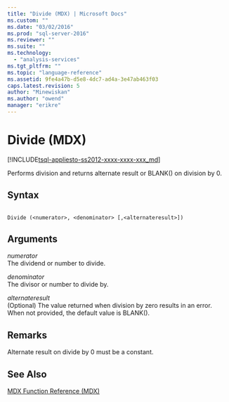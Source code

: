 ```yaml
---
title: "Divide (MDX) | Microsoft Docs"
ms.custom: ""
ms.date: "03/02/2016"
ms.prod: "sql-server-2016"
ms.reviewer: ""
ms.suite: ""
ms.technology: 
  - "analysis-services"
ms.tgt_pltfrm: ""
ms.topic: "language-reference"
ms.assetid: 9fe4a47b-d5e8-4dc7-ad4a-3e47ab463f03
caps.latest.revision: 5
author: "Minewiskan"
ms.author: "owend"
manager: "erikre"
---
```

# Divide (MDX)
[!INCLUDE[tsql-appliesto-ss2012-xxxx-xxxx-xxx_md](../includes/tsql-appliesto-ss2012-xxxx-xxxx-xxx-md.md)]

  Performs division and returns alternate result or BLANK() on division by 0.  
  
## Syntax  
  
```  
  
Divide (<numerator>, <denominator> [,<alternateresult>])  
```  
  
## Arguments  
 *numerator*  
 The dividend or number to divide.  
  
 *denominator*  
 The divisor or number to divide by.  
  
 *alternateresult*  
 (Optional) The value returned when division by zero results in an error. When not provided, the default value is BLANK().  
  
## Remarks  
 Alternate result on divide by 0 must be a constant.  
  
## See Also  
 [MDX Function Reference &#40;MDX&#41;](../mdx/mdx-function-reference-mdx.md)  
  
  
